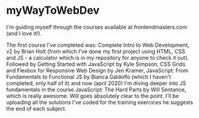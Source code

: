 # myWayToWebDev

I'm guiding myself through the courses available at frontendmasters.com (and I love it!).

The first course I've completed was: Complete Intro to Web Development, v2 by Brian Holt (from which I've done my first project using HTML, CSS and JS - a calculator which is in my repository for anyone to check it out). Followed by Getting Started with JavaScript by Kyle Simpson, CSS Grids and Flexbox for Responsive Web Design by Jen Kramer, JavaScript: From Fundamentals to Functional JS by Bianca Galdolfo (which I haven't completed, only half of it) and now (april 2020) I'm diving deeper into JS fundamentals in the course JavaScript: The Hard Parts by Will Sentance, which is really awesome. Will goes absolutely clear to the point. I'll be uploading all the solutions I've coded for the training exercices he suggests the end of each subject.
